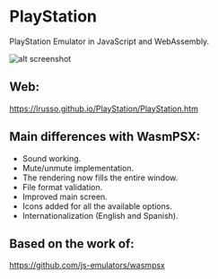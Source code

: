 # PlayStation

PlayStation Emulator in JavaScript and WebAssembly.

![alt screenshot](https://raw.githubusercontent.com/lrusso/PlayStation/main/PlayStation.png)

## Web:

https://lrusso.github.io/PlayStation/PlayStation.htm

## Main differences with WasmPSX:

* Sound working.
* Mute/unmute implementation.
* The rendering now fills the entire window.
* File format validation.
* Improved main screen.
* Icons added for all the available options.
* Internationalization (English and Spanish).

## Based on the work of:

https://github.com/js-emulators/wasmpsx
